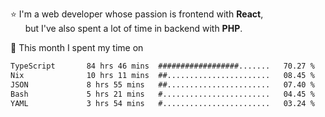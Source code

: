 ⭐ I'm a web developer whose passion is frontend with <b>React</b>,<br/>
&nbsp; &nbsp; &nbsp; but I've also spent a lot of time in backend with <b>PHP</b>.

📅 This month I spent my time on

<!--START_SECTION:waka-->

```txt
TypeScript       84 hrs 46 mins  ##################.......   70.27 %
Nix              10 hrs 11 mins  ##.......................   08.45 %
JSON             8 hrs 55 mins   ##.......................   07.40 %
Bash             5 hrs 21 mins   #........................   04.45 %
YAML             3 hrs 54 mins   #........................   03.24 %
```

<!--END_SECTION:waka-->
